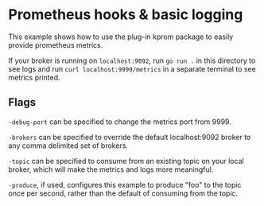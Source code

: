Prometheus hooks & basic logging
===

This example shows how to use the plug-in kprom package to easily provide
prometheus metrics.

If your broker is running on `localhost:9092`, run `go run .` in this directory
to see logs and run `curl localhost:9999/metrics` in a separate terminal to see
metrics printed.

## Flags

`-debug-port` can be specified to change the metrics port from 9999.

`-brokers` can be specified to override the default localhost:9092 broker to
any comma delimited set of brokers.

`-topic` can be specified to consume from an existing topic on your local
broker, which will make the metrics and logs more meaningful.

`-produce`, if used, configures this example to produce "foo" to the topic
once per second, rather than the default of consuming from the topic.
